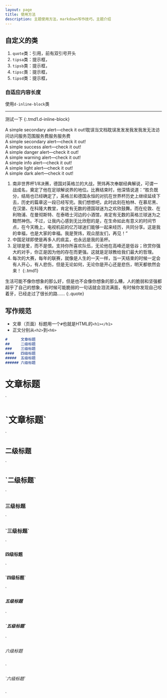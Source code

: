 ```yaml
---
layout: page
title: 使用方法
description: 主题使用方法，markdown写作技巧，主题介绍
---
```


## 自定义的类

1. `quote`类：引用，前有双引号开头
2. `tipsa`类：提示框，
3. `tipsb`类：提示框，
4. `tipsc`类：提示框，
5. `tipsd`类：提示框，

### 自适应内容长度

使用`d-inline-block`类

------------
测试一下
{:.tmd1.d-inline-block}



<div class="tmd1 d-inline-block" role="alert">
  A simple secondary alert—check it out!耽误当文档耽误发发发我发我发无法访问访问服务范围服务费服务服务费
</div>
<div class="tmd2 d-inline-block" role="alert">
	<i class="bi bi-info-square"></i>
  A simple secondary alert—check it out!
</div>
<div class="tmd3" role="alert">
	<i class="bi bi-info-square"></i>
  A simple success alert—check it out!
</div>
<div class="tmd4" role="alert">
  A simple danger alert—check it out!
</div>
<div class="alert alert-warning" role="alert">
  A simple warning alert—check it out!
</div>
<div class="alert alert-info" role="alert">
  A simple info alert—check it out!
</div>
<div class="alert alert-light" role="alert">
  A simple light alert—check it out!
</div>
<div class="alert alert-dark" role="alert">
  A simple dark alert—check it out!
</div>


1. 南非世界杯1/8决赛，德国对英格兰的大战，贺炜再次奉献经典解说，可谓一战成名，奠定了他在足球解说界的地位。比赛结束时，他深情说道：“胜负既分，结局也已经确定了，英格兰和德国永恒的对抗在世界杯历史上继续延续下去，历史的篇章这一段已经写完。我们想想吧，此时此刻在柏林、在慕尼黑、在汉堡、在科隆大教堂，肯定有无数的德国球迷为之欢欣鼓舞。而在伦敦、在利物浦、在曼彻斯特、在泰晤士河边的小酒馆，肯定有无数的英格兰球迷为之黯然神伤。不过，让我内心感到无比欣慰的是，在生命如此有意义的时间节点，在今天晚上，电视机前的亿万球迷们能够一起来经历，共同分享。这是我的幸福，也是大家的幸福。我是贺炜，观众朋友们，再见！”
2. 中国足球即使是再多人的痰盂，也永远是我的圣杯。
3. 足球是爱，而不是恨。支持你所喜欢队伍，无论他在高峰还是低谷；欣赏你强大的对手，你正是因为他的存在而更强。这就是足球教给我们最大的哲理。
4. 每次的大赛，每年的联赛，就像是人生的一天一样，当一天结束的时候一定会有人开心，有人悲伤，但是无论如何，无论你是开心还是悲伤，明天都依然会来！
{:.tmd1}


生活可能不像你想象的那么好，但是也不会像你想象的那么糟，人的脆弱和坚强都超乎了自己的想象，有时候可能脆弱的一句话就会泪流满面，有时候你发现自己咬着牙，已经走过了很长的路……
{:.quote}


## 写作规范

+ 文章（页面）标题用一个`#`也就是HTML的`<h1></h1>`
+ 正文分别从`<h2>`到`<h6>`

```md
#      文章标题
##     二级标题
###    三级标题
####   四级标题
#####  五级标题
###### 六级标题
```

<h1>文章标题</h1> `<h1>`文章标题`</h1>`

<h2>二级标题</h2> `<h2>`二级标题`</h2>`

<h3>三级标题</h3> `<h3>`三级标题`</h3>`

<h4>四级标题</h4> `<h4>`四级标题`</h4>`

<h5>五级标题</h5> `<h5>`五级标题`</h5>`

<h6>六级标题</h6> `<h6>`六级标题`</h6>`
